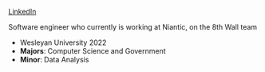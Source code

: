 [LinkedIn](https://www.linkedin.com/in/dale-ross-wesleyan/)

Software engineer who currently is working at Niantic, on the 8th Wall team
- Wesleyan University 2022
- **Majors**: Computer Science and Government 
- **Minor**: Data Analysis

<!---
daleross18/daleross18 is a ✨ special ✨ repository because its `README.md` (this file) appears on your GitHub profile.
You can click the Preview link to take a look at your changes.
--->
